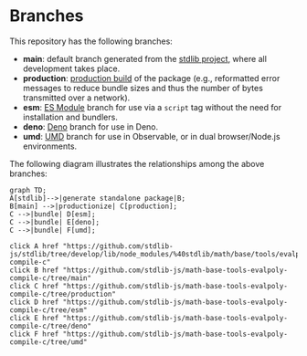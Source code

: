 <!--

@license Apache-2.0

Copyright (c) 2022 The Stdlib Authors.

Licensed under the Apache License, Version 2.0 (the "License");
you may not use this file except in compliance with the License.
You may obtain a copy of the License at

    http://www.apache.org/licenses/LICENSE-2.0

Unless required by applicable law or agreed to in writing, software
distributed under the License is distributed on an "AS IS" BASIS,
WITHOUT WARRANTIES OR CONDITIONS OF ANY KIND, either express or implied.
See the License for the specific language governing permissions and
limitations under the License.

-->

# Branches

This repository has the following branches:

-   **main**: default branch generated from the [stdlib project][stdlib-url], where all development takes place.
-   **production**: [production build][production-url] of the package (e.g., reformatted error messages to reduce bundle sizes and thus the number of bytes transmitted over a network).
-   **esm**: [ES Module][esm-url] branch for use via a `script` tag without the need for installation and bundlers.
-   **deno**: [Deno][deno-url] branch for use in Deno.
-   **umd**: [UMD][umd-url] branch for use in Observable, or in dual browser/Node.js environments.

The following diagram illustrates the relationships among the above branches:

```mermaid
graph TD;
A[stdlib]-->|generate standalone package|B;
B[main] -->|productionize| C[production];
C -->|bundle| D[esm];
C -->|bundle| E[deno];
C -->|bundle| F[umd];

click A href "https://github.com/stdlib-js/stdlib/tree/develop/lib/node_modules/%40stdlib/math/base/tools/evalpoly-compile-c"
click B href "https://github.com/stdlib-js/math-base-tools-evalpoly-compile-c/tree/main"
click C href "https://github.com/stdlib-js/math-base-tools-evalpoly-compile-c/tree/production"
click D href "https://github.com/stdlib-js/math-base-tools-evalpoly-compile-c/tree/esm"
click E href "https://github.com/stdlib-js/math-base-tools-evalpoly-compile-c/tree/deno"
click F href "https://github.com/stdlib-js/math-base-tools-evalpoly-compile-c/tree/umd"
```

[stdlib-url]: https://github.com/stdlib-js/stdlib/tree/develop/lib/node_modules/%40stdlib/math/base/tools/evalpoly-compile-c
[production-url]: https://github.com/stdlib-js/math-base-tools-evalpoly-compile-c/tree/production
[deno-url]: https://github.com/stdlib-js/math-base-tools-evalpoly-compile-c/tree/deno
[umd-url]: https://github.com/stdlib-js/math-base-tools-evalpoly-compile-c/tree/umd
[esm-url]: https://github.com/stdlib-js/math-base-tools-evalpoly-compile-c/tree/esm